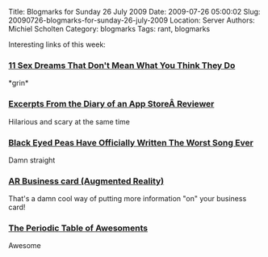 Title: Blogmarks for Sunday 26 July 2009
Date: 2009-07-26 05:00:02
Slug: 20090726-blogmarks-for-sunday-26-july-2009
Location: Server
Authors: Michiel Scholten
Category: blogmarks
Tags: rant, blogmarks

<p>Interesting links of this week:</p>
<h3><a href="http://www.11points.com/Dating-Sex/11_Sex_Dreams_That_Don't_Mean_What_You_Think_They_Do">11 Sex Dreams That Don't Mean What You Think They Do</a></h3>
<p>*grin*</p>
<h3><a href="http://daringfireball.net/2009/05/diary_of_an_app_store_reviewer">Excerpts From the Diary of an App StoreÂ Reviewer</a></h3>
<p>Hilarious and scary at the same time</p>
<h3><a href="http://www.cracked.com/video_17618_black-eyed-peas-have-officially-written-worst-song-ever.html">Black Eyed Peas Have Officially Written The Worst Song Ever</a></h3>
<p>Damn straight</p>
<h3><a href="http://jamesalliban.wordpress.com/2009/06/03/ar-business-card/">AR Business card (Augmented Reality)</a></h3>
<p>That's a damn cool way of putting more information "on" your business card!</p>
<h3><a href="http://www.dapperstache.com/index.php?contenttype=ptoa">The Periodic Table of Awesoments</a></h3>
<p>Awesome</p>
